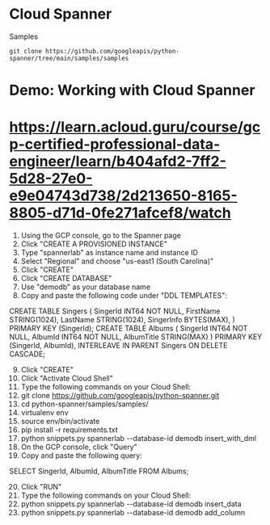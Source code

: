 # Cloud Spanner

Samples
```
git clone https://github.com/googleapis/python-spanner/tree/main/samples/samples
```

# Demo: Working with Cloud Spanner
# https://learn.acloud.guru/course/gcp-certified-professional-data-engineer/learn/b404afd2-7ff2-5d28-27e0-e9e04743d738/2d213650-8165-8805-d71d-0fe271afcef8/watch

1. Using the GCP console, go to the Spanner page
2. Click "CREATE A PROVISIONED INSTANCE"
3. Type "spannerlab" as instance name and instance ID
4. Select "Regional" and choose "us-east1 (South Carolina)"
5. Click "CREATE"
6. Click "CREATE DATABASE"
7. Use "demodb" as your database name
8. Copy and paste the following code under "DDL TEMPLATES":

CREATE TABLE Singers (
    SingerId INT64 NOT NULL,
    FirstName STRING(1024),
    LastName STRING(1024),
    SingerInfo BYTES(MAX),
) PRIMARY KEY (SingerId);
CREATE TABLE Albums (
    SingerId INT64 NOT NULL,
    AlbumId INT64 NOT NULL,
    AlbumTitle STRING(MAX)
) PRIMARY KEY (SingerId, AlbumId),
INTERLEAVE IN PARENT Singers ON DELETE CASCADE;

9. Click "CREATE"
10. Click "Activate Cloud Shell"
11. Type the following commands on your Cloud Shell:
12. git clone https://github.com/googleapis/python-spanner.git
13. cd python-spanner/samples/samples/
14. virtualenv env
15. source env/bin/activate
16. pip install -r requirements.txt
17. python snippets.py spannerlab --database-id demodb insert_with_dml
18. On the GCP console, click "Query"
19. Copy and paste the following query:

SELECT SingerId, AlbumId, AlbumTitle FROM Albums;

20. Click "RUN"
21. Type the following commands on your Cloud Shell:
22. python snippets.py spannerlab --database-id demodb insert_data
23. python snippets.py spannerlab --database-id demodb add_column